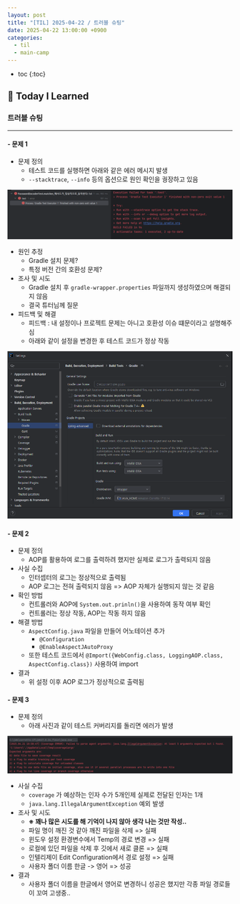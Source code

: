 ```yaml
---
layout: post
title: "[TIL] 2025-04-22 / 트러블 슈팅"
date: 2025-04-22 13:00:00 +0900
categories: 
  - til
  - main-camp
---
```


* toc
{:toc}

## 📖 Today I Learned
### 트러블 슈팅

<!-- <h4> 📃 </h4> -->

---

#### - 문제 1
- 문제 정의
  - 테스트 코드를 실행하면 아래와 같은 에러 메시지 발생
  - `--stacktrace`, `--info` 등의 옵션으로 원인 확인을 궝장하고 있음

![alt text](/assets/img/blog/main-til/main-til-04-21-2.png)

- 원인 추정
  - Gradle 설치 문제?
  - 특정 버전 간의 호환성 문제?
- 조사 및 시도
  - Gradle 설치 후 `gradle-wrapper.properties` 파일까지 생성하였으며 해결되지 않음
  - 결국 튜터님께 질문
- 피드백 및 해결
  - 피드백 : 내 설정이나 프로젝트 문제는 아니고 호환성 이슈 떄문이라고 설명해주심
  - 아래와 같이 설정을 변경한 후 테스트 코드가 정상 작동

![alt text](/assets/img/blog/main-til/main-til-04-21-3.png)

#### - 문제 2
- 문제 정의
  - AOP를 활용하여 로그를 출력하려 했지만 실제로 로그가 출력되지 않음
- 사실 수집
  - 인터셉터의 로그는 정상적으로 출력됨
  - AOP 로그는 전혀 출력되지 않음 => AOP 자체가 실행되지 않는 것 같음
- 확인 방법
  - 컨트롤러와 AOP에 `System.out.prinln()`을 사용하여 동작 여부 확인
  - 컨트롤러는 정상 작동, AOP는 작동 하지 않음
- 해결 방법
  - `AspectConfig.java` 파일을 만들어 어노테이션 추가
    - `@Configuration`
    - `@EnableAspectJAutoProxy`
  - 또한 테스트 코드에서 `@Import({WebConfig.class, LoggingAOP.class, AspectConfig.class})` 사용하여 import
- 결과
  - 위 설정 이후 AOP 로그가 정상적으로 출력됨

#### - 문제 3
- 문제 정의
  - 아래 사진과 같이 테스트 커버리지를 돌리면 에러가 발생

![alt text](/assets/img/blog/main-til/main-til-04-21-1.png)

- 사실 수집
  - `coverage` 가 예상하는 인자 수가 5개인제 실제로 전달된 인자는 1개
  - `java.lang.IllegalArgumentException` 예외 발생
- 조사 및 시도
  - **※ 꽤나 많은 시도를 해 기억이 나지 않아 생각 나는 것만 작성..**
  - 파일 명이 깨진 것 같아 깨진 파일을 삭제 => 실패
  - 윈도우 설정 환경변수에서 Temp의 경로 변경 => 실패
  - 로컬에 있던 파일을 삭제 후 깃에서 새로 클론 => 실패
  - 인텔리제이 Edit Configuration에서 경로 설정 => 실패
  - 사용자 폴더 이름 한글 -> 영어 => 성공
- 결과
  - 사용자 폴더 이름을 한글에서 영어로 변경하니 성공은 했지만 각종 파일 경로들이 꼬여 고생중..

<!-- --- -->

<!-- <h2> 💬 </h2> -->

<!-- <h4>  </h4> -->
